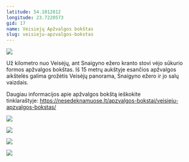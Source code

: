 ```yaml
---
latitude: 54.1012812
longitude: 23.7220573
gid: 17
name: Veisiejų Apžvalgos bokštas
slug: veisieju-apzvalgos-bokstas
---
```

![](https://doc-0s-ag-mymaps.googleusercontent.com/untrusted/hostedimage/ihucu48q9m5s1hftel5u85tfdc/9dqnm1hp21t1pnbf621vogp5js/1641717000000/-WPmm_dsOCr8C_2Ftfdhs7CzXYdOD0wc/*/6AIsG_varu5SdiyXumYDjcS-l-LHFBnPWb2La2pyFlaNIF8gpVfvEr_6VOOyLl1Ooz0ILANQSV9hBZOEnQSAcXBK1c87zFPzc17oCtkydx5YpxGj-AFnGjxtIAMugCUHN6gfPf0mncO78R8UX2XTdC1pzi7wD8Ub5yDjXnupEe09msUAT-lMudtjlrUWY9coAcQ?session=0&fife)  
  
Už kilometro nuo Veisėjų, ant Snaigyno ežero kranto stovi vėjo sūkurio formos apžvalgos bokštas. Iš 15 metrų aukštyje esančios apžvalgos aikštelės galima grožėtis Veisėjų panorama, Snaigyno ežero ir jo salų vaizdais.  
  
Daugiau informacijos apie apžvalgos bokštą ieškokite tinklaraštyje: https://nesedeknamuose.lt/apzvalgos-bokstai/veisieju-apzvalgos-bokstas/  
  
![](https://doc-08-ag-mymaps.googleusercontent.com/untrusted/hostedimage/ihucu48q9m5s1hftel5u85tfdc/fpp37qp31vtbn13c5ep6ngefsk/1641717000000/-WPmm_dsOCr8C_2Ftfdhs7CzXYdOD0wc/*/6AIsG_vYotQGFGm8wjJEeK7f3ZanE-nPnHFaoAlh211xuDrMXnotGOZq5wPf2dbm5hQgFWDy2B3vV9TvEtjxqnTf6LV4PIO98mk6C9L38FFU3Yy3eBdw3irxqBdzvkZy1s9CeyD4XsKlIh6eEJiLS2AL_yqMSditBf3X3Wha0DMmGNisrm9RmfobdepS53aRibQ?session=0&fife)  
  
![](https://doc-04-ag-mymaps.googleusercontent.com/untrusted/hostedimage/ihucu48q9m5s1hftel5u85tfdc/96ndk7pvrvhfj0ot9d4bvgsc2o/1641717000000/-WPmm_dsOCr8C_2Ftfdhs7CzXYdOD0wc/*/6AIsG_vZwRrEfRW_BQzB8-JJj_AIdiBCT-SMl-OqOX7nT22eo6DIYboEwV_uHfhaHkkpsuJqD0Ol6D_crg2c2ztnJQusDHjMojoRme34ou8_gK4w9UDtUVMbEXMoEUgCvtqgwjvQiyBsWtDz2hE9yi5g-BhSapn9JVPOKngYu2MTZPNSqwKbg6LcYwvV0S2ELLA?session=0&fife)  
  
![](https://doc-14-ag-mymaps.googleusercontent.com/untrusted/hostedimage/ihucu48q9m5s1hftel5u85tfdc/ls7dscu9mhjs7475i3s9afc27k/1641717000000/-WPmm_dsOCr8C_2Ftfdhs7CzXYdOD0wc/*/6AIsG_van1wTBu7jLFfzy67eyRrDrR-Uht76XZOjaRS1fM1Rm3Zsn9gl4NnIFTPRK2LBSZ3Qq0RMqHrVdAbq9efDfV9XI2oqtXelKAa_FRq3SWShXYhWAgOqVLSMmWU32GFkkRGqf45EZcBLGD_KdMl7mHdjBp0eMZ9JLvyqqjdaxV8wFc-X6S7Bnj0a594aAFw?session=0&fife)  
  
![](https://doc-00-ag-mymaps.googleusercontent.com/untrusted/hostedimage/ihucu48q9m5s1hftel5u85tfdc/sm5ii18386kq7ta4vojmm7ja8g/1641717000000/-WPmm_dsOCr8C_2Ftfdhs7CzXYdOD0wc/*/6AIsG_vbHEYCezX0lBr0D8qbPAsvTj8Qao0I1SAss6Un9sPZd5N1jh2b5n7-l0k8rX5EI48jpS7epfPuvTPg7pEwlFpMafDWeXlJt--3N5ORw0JcpBx5wOEupbltQUVO4CW-Sm54eeeMP4Hn6iomxw3NCwX74IIkRzINp8FSE0xjtYUtjtf1wnBcw_3nzBaW_AQ?session=0&fife)
